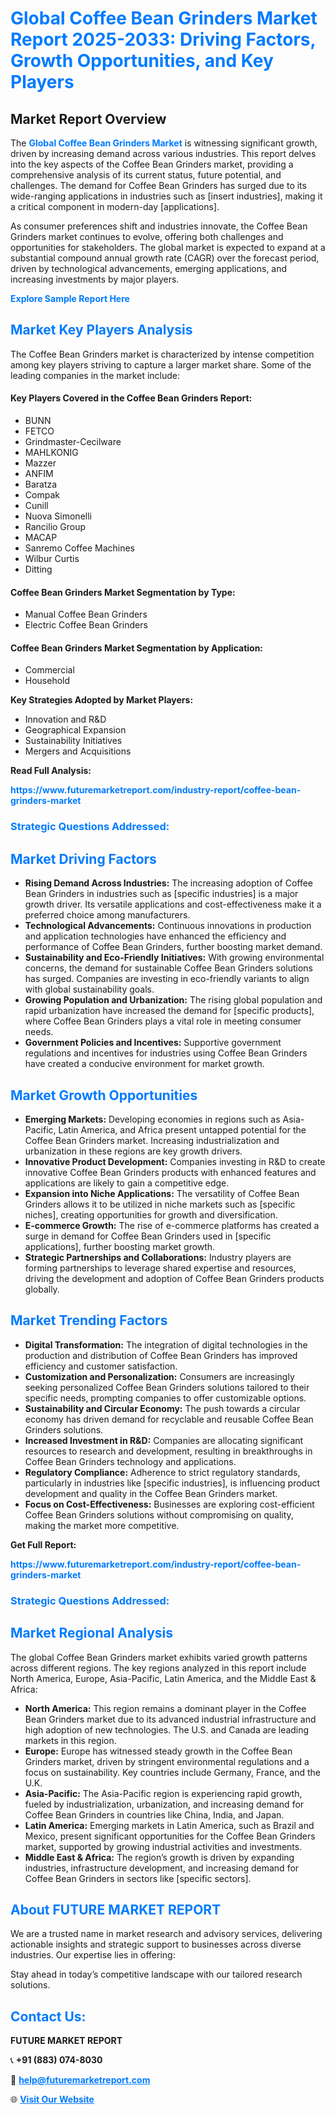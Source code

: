 <h1 style="color: #007BFF;">Global Coffee Bean Grinders Market Report 2025-2033: Driving Factors, Growth Opportunities, and Key Players</h1>

<section id="overview">
<h2>Market Report Overview</h2>
<p>The <a href="https://www.futuremarketreport.com/industry-report/coffee-bean-grinders-market" style="color: #007BFF; text-decoration: none;"><strong>Global Coffee Bean Grinders Market</strong></a> is witnessing significant growth, driven by increasing demand across various industries. This report delves into the key aspects of the Coffee Bean Grinders market, providing a comprehensive analysis of its current status, future potential, and challenges. The demand for Coffee Bean Grinders has surged due to its wide-ranging applications in industries such as [insert industries], making it a critical component in modern-day [applications].</p>
<p>As consumer preferences shift and industries innovate, the Coffee Bean Grinders market continues to evolve, offering both challenges and opportunities for stakeholders. The global market is expected to expand at a substantial compound annual growth rate (CAGR) over the forecast period, driven by technological advancements, emerging applications, and increasing investments by major players.</p>
</section>

<section id="overview">
<p><a href="https://www.futuremarketreport.com/request-sample/reportId=91450" style="color: #007BFF; text-decoration: none;"><strong>Explore Sample Report Here</strong></a></p>
</section>

<section id="key-players">
<h2 style="color: #007BFF;">Market Key Players Analysis</h2>
<p>The Coffee Bean Grinders market is characterized by intense competition among key players striving to capture a larger market share. Some of the leading companies in the market include:</p>
<h4>Key Players Covered in the Coffee Bean Grinders Report:</h4>
<ul><li>BUNN</li><li>FETCO</li><li>Grindmaster-Cecilware</li><li>MAHLKONIG</li><li>Mazzer</li><li>ANFIM</li><li>Baratza</li><li>Compak</li><li>Cunill</li><li>Nuova Simonelli</li><li>Rancilio Group</li><li>MACAP</li><li>Sanremo Coffee Machines</li><li>Wilbur Curtis</li><li>Ditting</li></ul>
<h4>Coffee Bean Grinders Market Segmentation by Type:</h4>
<ul><li>Manual Coffee Bean Grinders</li><li>Electric Coffee Bean Grinders</li></ul>

<h4>Coffee Bean Grinders Market Segmentation by Application:</h4>
<ul><li>Commercial</li><li>Household</li></ul>
<p><strong>Key Strategies Adopted by Market Players:</strong></p>
<ul>
<li>Innovation and R&D</li>
<li>Geographical Expansion</li>
<li>Sustainability Initiatives</li>
<li>Mergers and Acquisitions</li>
</ul>
</section>

<section>
<p><strong>Read Full Analysis: </strong></p><a href="https://www.futuremarketreport.com/industry-report/coffee-bean-grinders-market" style="color: #007BFF; text-decoration: none;"><strong>https://www.futuremarketreport.com/industry-report/coffee-bean-grinders-market</strong></a>
<h3 style="color: #007BFF;">Strategic Questions Addressed:</h3>
</section>

<section id="driving-factors">
<h2 style="color: #007BFF;">Market Driving Factors</h2>
<ul>
<li><strong>Rising Demand Across Industries:</strong> The increasing adoption of Coffee Bean Grinders in industries such as [specific industries] is a major growth driver. Its versatile applications and cost-effectiveness make it a preferred choice among manufacturers.</li>
<li><strong>Technological Advancements:</strong> Continuous innovations in production and application technologies have enhanced the efficiency and performance of Coffee Bean Grinders, further boosting market demand.</li>
<li><strong>Sustainability and Eco-Friendly Initiatives:</strong> With growing environmental concerns, the demand for sustainable Coffee Bean Grinders solutions has surged. Companies are investing in eco-friendly variants to align with global sustainability goals.</li>
<li><strong>Growing Population and Urbanization:</strong> The rising global population and rapid urbanization have increased the demand for [specific products], where Coffee Bean Grinders plays a vital role in meeting consumer needs.</li>
<li><strong>Government Policies and Incentives:</strong> Supportive government regulations and incentives for industries using Coffee Bean Grinders have created a conducive environment for market growth.</li>
</ul>
</section>

<section id="growth-opportunities">
<h2 style="color: #007BFF;">Market Growth Opportunities</h2>
<ul>
<li><strong>Emerging Markets:</strong> Developing economies in regions such as Asia-Pacific, Latin America, and Africa present untapped potential for the Coffee Bean Grinders market. Increasing industrialization and urbanization in these regions are key growth drivers.</li>
<li><strong>Innovative Product Development:</strong> Companies investing in R&D to create innovative Coffee Bean Grinders products with enhanced features and applications are likely to gain a competitive edge.</li>
<li><strong>Expansion into Niche Applications:</strong> The versatility of Coffee Bean Grinders allows it to be utilized in niche markets such as [specific niches], creating opportunities for growth and diversification.</li>
<li><strong>E-commerce Growth:</strong> The rise of e-commerce platforms has created a surge in demand for Coffee Bean Grinders used in [specific applications], further boosting market growth.</li>
<li><strong>Strategic Partnerships and Collaborations:</strong> Industry players are forming partnerships to leverage shared expertise and resources, driving the development and adoption of Coffee Bean Grinders products globally.</li>
</ul>
</section>

<section id="trending-factors">
<h2 style="color: #007BFF;">Market Trending Factors</h2>
<ul>
<li><strong>Digital Transformation:</strong> The integration of digital technologies in the production and distribution of Coffee Bean Grinders has improved efficiency and customer satisfaction.</li>
<li><strong>Customization and Personalization:</strong> Consumers are increasingly seeking personalized Coffee Bean Grinders solutions tailored to their specific needs, prompting companies to offer customizable options.</li>
<li><strong>Sustainability and Circular Economy:</strong> The push towards a circular economy has driven demand for recyclable and reusable Coffee Bean Grinders solutions.</li>
<li><strong>Increased Investment in R&D:</strong> Companies are allocating significant resources to research and development, resulting in breakthroughs in Coffee Bean Grinders technology and applications.</li>
<li><strong>Regulatory Compliance:</strong> Adherence to strict regulatory standards, particularly in industries like [specific industries], is influencing product development and quality in the Coffee Bean Grinders market.</li>
<li><strong>Focus on Cost-Effectiveness:</strong> Businesses are exploring cost-efficient Coffee Bean Grinders solutions without compromising on quality, making the market more competitive.</li>
</ul>
</section>

<section>
<p><strong>Get Full Report: </strong></p><a href="https://www.futuremarketreport.com/industry-report/coffee-bean-grinders-market" style="color: #007BFF; text-decoration: none;"><strong>https://www.futuremarketreport.com/industry-report/coffee-bean-grinders-market</strong></a>
<h3 style="color: #007BFF;">Strategic Questions Addressed:</h3>
</section>


<section id="regional-analysis">
<h2 style="color: #007BFF;">Market Regional Analysis</h2>
<p>The global Coffee Bean Grinders market exhibits varied growth patterns across different regions. The key regions analyzed in this report include North America, Europe, Asia-Pacific, Latin America, and the Middle East & Africa:</p>
<ul>
<li><strong>North America:</strong> This region remains a dominant player in the Coffee Bean Grinders market due to its advanced industrial infrastructure and high adoption of new technologies. The U.S. and Canada are leading markets in this region.</li>
<li><strong>Europe:</strong> Europe has witnessed steady growth in the Coffee Bean Grinders market, driven by stringent environmental regulations and a focus on sustainability. Key countries include Germany, France, and the U.K.</li>
<li><strong>Asia-Pacific:</strong> The Asia-Pacific region is experiencing rapid growth, fueled by industrialization, urbanization, and increasing demand for Coffee Bean Grinders in countries like China, India, and Japan.</li>
<li><strong>Latin America:</strong> Emerging markets in Latin America, such as Brazil and Mexico, present significant opportunities for the Coffee Bean Grinders market, supported by growing industrial activities and investments.</li>
<li><strong>Middle East & Africa:</strong> The region’s growth is driven by expanding industries, infrastructure development, and increasing demand for Coffee Bean Grinders in sectors like [specific sectors].</li>
</ul>
</section>

<footer>
<h2 style="color: #007BFF;">About FUTURE MARKET REPORT</h2>
<p>We are a trusted name in market research and advisory services, delivering actionable insights and strategic support to businesses across diverse industries. Our expertise lies in offering:</p>

<p>Stay ahead in today’s competitive landscape with our tailored research solutions.</p>

<h2 style="color: #007BFF;">Contact Us:</h2>
<p><strong>FUTURE MARKET REPORT</strong></p>
<p>📞 <strong>+91 (883) 074-8030</strong></p>
<p>📧 <strong><a href="mailto:help@futuremarketreport.com" style="color: #007BFF;">help@futuremarketreport.com</a></strong></p>
<p>🌐 <strong><a href="https://www.futuremarketreport.com/" style="color: #007BFF;">Visit Our Website</a></strong></p>
</footer>